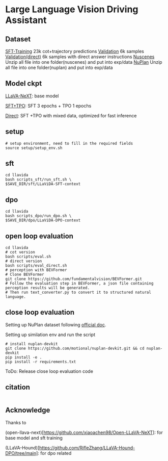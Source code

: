 # Large Language Vision Driving Assistant

## Dataset
[SFT-Training](https://drive.google.com/drive/folders/1tRhodZ-tRRluO_4yVm9wRBzxPHZ-WtRb?usp=sharing) 23k cot+trajectory predictions 
[Validation](https://drive.google.com/drive/folders/1tRhodZ-tRRluO_4yVm9wRBzxPHZ-WtRb?usp=sharing) 6k samples
[Validation(direct)](https://drive.google.com/drive/folders/1tRhodZ-tRRluO_4yVm9wRBzxPHZ-WtRb?usp=sharing) 6k samples with direct answer instructions
[Nuscenes](https://www.nuscenes.org/nuscenes#download) Unzip all file into one folder(nuscenes) and put into exp/data
[NuPlan](https://www.nuscenes.org/nuplan) Unzip all file into one folder(nuplan) and put into exp/data

## Model ckpt
[LLaVA-NeXT](https://huggingface.co/Share4oReasoning/Open-LLaVA-NeXT-LLaMA3-8B): base model 

[SFT+TPO](https://drive.google.com/drive/folders/1tRhodZ-tRRluO_4yVm9wRBzxPHZ-WtRb?usp=sharing): SFT 3 epochs + TPO 1 epochs

[Direct](https://drive.google.com/drive/folders/1tRhodZ-tRRluO_4yVm9wRBzxPHZ-WtRb?usp=sharing): SFT +TPO with mixed data, optimized for fast inference


## setup 
```
# setup environment, need to fill in the required fields
source setup/setup_env.sh
```
## sft
```
cd llavida
bash scripts_sft/run_sft.sh \
$SAVE_DIR/sft/LLaViDA-SFT-context
```

## dpo
```
cd llavida
bash scripts_dpo/run_dpo.sh \
$SAVE_DIR/dpo/LLaViDA-DPO-context
```

## open loop evaluation
```
cd llavida
# cot version
bash scripts/eval.sh
# direct version
bash scripts/eval_direct.sh
# perception with BEVFormer
# Clone BEVFormer
git clone https://github.com/fundamentalvision/BEVFormer.git
# Follow the evaluation step in BEVFormer, a json file containing perception results will be generated.
# Then run text_converter.py to convert it to structured natural language.
```
## close loop evaluation
Setting up NuPlan dataset following [official doc](https://nuplan-devkit.readthedocs.io/en/latest/dataset_setup.html).

Setting up similation env and run the script
```
# install nuplan-devkit
git clone https://github.com/motional/nuplan-devkit.git && cd nuplan-devkit
pip install -e .
pip install -r requirements.txt
```
ToDo: Release close loop evaluation code

## citation
```

```

## Acknowledge
Thanks to 

(open-llava-next)[https://github.com/xiaoachen98/Open-LLaVA-NeXT]: for base model and sft training

(LLaVA-Hound)[https://github.com/RifleZhang/LLaVA-Hound-DPO/tree/main]: for dpo related 

